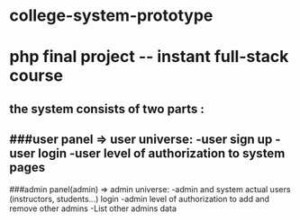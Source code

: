 # college-system-prototype
php final project -- instant full-stack course
=============================================
## the system consists of two parts :
###user panel => user universe:
    -user sign up
    -user login
    -user level of authorization to system pages
----------------------------------------------
###admin panel(admin) => admin universe:
    -admin and system actual users (instructors, students...) login
    -admin level of authorization to add and remove other admins
    -List other admins data
